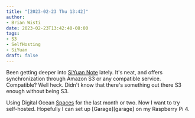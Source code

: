 ```yaml
---
title: "[2023-02-23 Thu 13:42]"
author:
- Brian Wisti
date: 2023-02-23T13:42:40-08:00
tags:
- S3
- SelfHosting
- SiYuan
draft: false
---
```

Been getting deeper into [SiYuan Note][siyuan] lately.
It's neat, and offers synchronization through Amazon S3 or any compatible service.
Compatible?
Well heck.
Didn't know that there's something out there S3 enough without being S3.

Using Digital Ocean [Spaces][do-spaces] for the last month or two.
Now I want to try self-hosted.
Hopefully I can set up [Garage][garage] on my Raspberry Pi 4.

[do-spaces]: https://www.digitalocean.com/products/spaces
[siyuan]: https://b3log.org/siyuan
